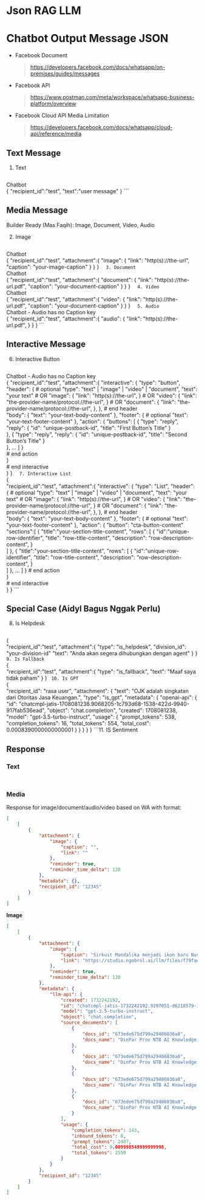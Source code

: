 # Json RAG LLM
# Chatbot Output Message JSON  
- Facebook Document  
  > https://developers.facebook.com/docs/whatsapp/on-premises/guides/messages  
- Facebook API    
  > https://www.postman.com/meta/workspace/whatsapp-business-platform/overview  
- Facebook Cloud API Media Limitation  
  > https://developers.facebook.com/docs/whatsapp/cloud-api/reference/media  
  
## **Text Message**  
  
1. Text  
    ```  
  Chatbot  
 { "recipient_id":"test", "text":"user message" } ```  
## **Media Message**  
  
Builder Ready (Mas Faqih): Image, Document, Video, Audio  
  
2. Image  
    ```  
  Chatbot  
 { "recipient_id":"test", "attachment":{ "image": { "link": "http(s)://the-url", "caption": "your-image-caption" } } } ```  
3. Document  
    ```  
  Chatbot  
 { "recipient_id":"test", "attachment":{ "document": { "link": "http(s)://the-url.pdf", "caption": "your-document-caption" } } } ```  
4. Video  
    ```  
  Chatbot  
 { "recipient_id":"test", "attachment":{ "video": { "link": "http(s)://the-url.pdf", "caption": "your-document-caption" } } } ```  
5. Audio  
    ```  
  Chatbot - Audio has no Caption key  
 { "recipient_id":"test", "attachment":{ "audio": { "link": "http(s)://the-url.pdf", } } } ```  
## **Interactive Message**  
  
6. Interactive Button  
    ```  
  Chatbot - Audio has no Caption key  
 { "recipient_id":"test", "attachment":{ "interactive": { "type": "button", "header": { # optional "type": "text" | "image" | "video" | "document", "text": "your text" # OR "image": { "link": "http(s)://the-url", } # OR "video": { "link": "the-provider-name/protocol://the-url", } # OR "document": { "link": "the-provider-name/protocol://the-url", }, },                # end header  
 "body": { "text": "your-text-body-content" }, "footer": { # optional "text": "your-text-footer-content" }, "action": { "buttons": [ { "type": "reply", "reply": { "id": "unique-postback-id", "title": "First Button’s Title"                            }  
 }, { "type": "reply", "reply": { "id": "unique-postback-id", "title": "Second Button’s Title"                            }  
 }, ... ]                }   
                # end action     
            }      
            # end interactive  
 } } ```  
7. Interactive List  
    ```  
  {  
 "recipient_id":"test", "attachment":{ "interactive": { "type": "List", "header": { # optional "type": "text" | "image" | "video" | "document", "text": "your text" # OR "image": { "link": "http(s)://the-url", } # OR "video": { "link": "the-provider-name/protocol://the-url", } # OR "document": { "link": "the-provider-name/protocol://the-url", }, },                # end header  
 "body": { "text": "your-text-body-content" }, "footer": { # optional "text": "your-text-footer-content" }, "action": { "button": "cta-button-content" "sections":[ { "title":"your-section-title-content", "rows": [ { "id":"unique-row-identifier", "title": "row-title-content", "description": "row-description-content",                            }  
 ] }, { "title":"your-section-title-content", "rows": [ { "id":"unique-row-identifier", "title": "row-title-content", "description": "row-description-content",                            }  
 ] }, ... ] }                # end action     
            }      
            # end interactive  
 } } ```  
## Special Case (Aidyl Bagus Nggak Perlu)  
  
8. Is Helpdesk  
    ```  
  {  
 "recipient_id":"test", "attachment":{ "type": "is_helpdesk", "division_id": "your-division-id" "text": "Anda akan segera dihubungkan dengan agent" } } ```  
9. Is Fallback  
    ```  
  {  
 "recipient_id":"test", "attachment":{ "type": "is_fallback", "text": "Maaf saya tidak paham" } } ```  10. Is GPT  
    ```  
  {  
 "recipient_id": "rasa user", "attachment": { "text": "OJK adalah singkatan dari Otoritas Jasa Keuangan.", "type": "is_gpt", "metadata": { "openai-api": { "id": "chatcmpl-jatis-1708081238.9068205-1c793d68-1538-422d-9940-917fab536ead", "object": "chat.completion", "created": 1708081238, "model": "gpt-3.5-turbo-instruct", "usage": { "prompt_tokens": 538, "completion_tokens": 16, "total_tokens": 554, "total_cost": 0.0008390000000000001 } } } } } ```11. IS Sentiment
## Response
### Text
`
`

### Media
Response for image/document/audio/video based on WA with format:
```json
[
    [
        {
            "attachment": {
                "image": {
                    "caption": "",
                    "link": ""
                },
                "reminder": true,
                "reminder_time_delta": 120
            },
            "metadata": {},
            "recipient_id": "12345"
        }
    ]
]
```
**Image**
```json
[
    [
        {
            "attachment": {
                "image": {
                    "caption": "Sirkuit Mandalika menjadi ikon baru Nusa Tenggara Barat dan dunia otomotif Indonesia yang terletak di Kawasan Ekonomi Khusus (KEK) Mandalika, Kuta, Lombok Tengah. Sirkuit ini terkenal di dunia internasional yang diresmikan pada tahun 2021 dan menjadi destinasi unggulan. Sirkuit Mandalika juga menjadi tuan rumah dari berbagai event internasional seperti MotoGP Indonesian Grand Prix dan World Superbike. Link maps: https://maps.app.goo.gl/PuB7aYAeXDULjwGw6",
                    "link": "https://studio.ngobrol.ai/llm/files/f79faefd-ef17-447d-a6e1-39920efd556d.png"
                },
                "reminder": true,
                "reminder_time_delta": 120
            },
            "metadata": {
                "llm-api": {
                    "created": 1732242192,
                    "id": "chatcmpl-jatis-1732242192.9297051-d6218579-1cbb-4dff-9113-bc5f25a4a5e5",
                    "model": "gpt-3.5-turbo-instruct",
                    "object": "chat.completion",
                    "source_documents": [
                        {
                            "docs_id": "673ede675d799a29486836a8",
                            "docs_name": "DinPar Prov NTB AI Knowledge.pdf"
                        },
                        {
                            "docs_id": "673ede675d799a29486836a8",
                            "docs_name": "DinPar Prov NTB AI Knowledge.pdf"
                        },
                        {
                            "docs_id": "673ede675d799a29486836a8",
                            "docs_name": "DinPar Prov NTB AI Knowledge.pdf"
                        },
                        {
                            "docs_id": "673ede675d799a29486836a8",
                            "docs_name": "DinPar Prov NTB AI Knowledge.pdf"
                        }
                    ],
                    "usage": {
                        "completion_tokens": 143,
                        "inbound_tokens": 8,
                        "prompt_tokens": 2407,
                        "total_cost": 0.009998549999999998,
                        "total_tokens": 2550
                    }
                }
            },
            "recipient_id": "12345"
        }
    ]
]
```
<!--stackedit_data:
eyJoaXN0b3J5IjpbLTQ1NjI5NDIyLC0zMDQ4MTUxNzYsLTE2OD
Y3OTMyNzQsLTMzMjQ1NTM2M119
-->